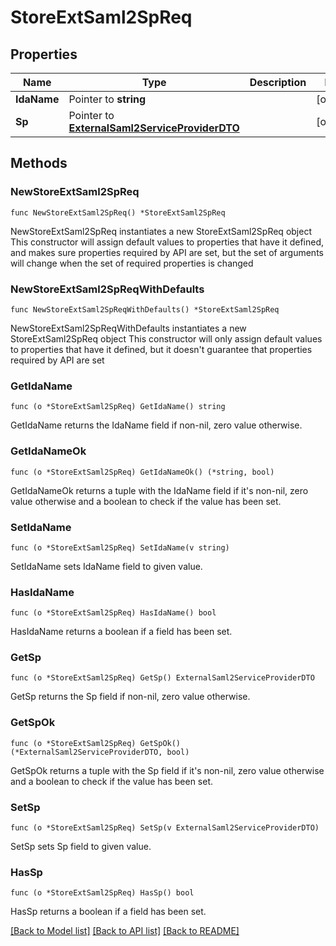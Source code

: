 # StoreExtSaml2SpReq

## Properties

Name | Type | Description | Notes
------------ | ------------- | ------------- | -------------
**IdaName** | Pointer to **string** |  | [optional] 
**Sp** | Pointer to [**ExternalSaml2ServiceProviderDTO**](ExternalSaml2ServiceProviderDTO.md) |  | [optional] 

## Methods

### NewStoreExtSaml2SpReq

`func NewStoreExtSaml2SpReq() *StoreExtSaml2SpReq`

NewStoreExtSaml2SpReq instantiates a new StoreExtSaml2SpReq object
This constructor will assign default values to properties that have it defined,
and makes sure properties required by API are set, but the set of arguments
will change when the set of required properties is changed

### NewStoreExtSaml2SpReqWithDefaults

`func NewStoreExtSaml2SpReqWithDefaults() *StoreExtSaml2SpReq`

NewStoreExtSaml2SpReqWithDefaults instantiates a new StoreExtSaml2SpReq object
This constructor will only assign default values to properties that have it defined,
but it doesn't guarantee that properties required by API are set

### GetIdaName

`func (o *StoreExtSaml2SpReq) GetIdaName() string`

GetIdaName returns the IdaName field if non-nil, zero value otherwise.

### GetIdaNameOk

`func (o *StoreExtSaml2SpReq) GetIdaNameOk() (*string, bool)`

GetIdaNameOk returns a tuple with the IdaName field if it's non-nil, zero value otherwise
and a boolean to check if the value has been set.

### SetIdaName

`func (o *StoreExtSaml2SpReq) SetIdaName(v string)`

SetIdaName sets IdaName field to given value.

### HasIdaName

`func (o *StoreExtSaml2SpReq) HasIdaName() bool`

HasIdaName returns a boolean if a field has been set.

### GetSp

`func (o *StoreExtSaml2SpReq) GetSp() ExternalSaml2ServiceProviderDTO`

GetSp returns the Sp field if non-nil, zero value otherwise.

### GetSpOk

`func (o *StoreExtSaml2SpReq) GetSpOk() (*ExternalSaml2ServiceProviderDTO, bool)`

GetSpOk returns a tuple with the Sp field if it's non-nil, zero value otherwise
and a boolean to check if the value has been set.

### SetSp

`func (o *StoreExtSaml2SpReq) SetSp(v ExternalSaml2ServiceProviderDTO)`

SetSp sets Sp field to given value.

### HasSp

`func (o *StoreExtSaml2SpReq) HasSp() bool`

HasSp returns a boolean if a field has been set.


[[Back to Model list]](../README.md#documentation-for-models) [[Back to API list]](../README.md#documentation-for-api-endpoints) [[Back to README]](../README.md)


